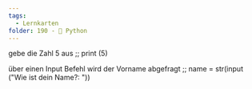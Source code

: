 ```yaml
---
tags:
  - Lernkarten
folder: 190 - 🐍 Python
---
```


gebe die Zahl 5 aus ;; print (5)
<!--SR:!2024-01-04,14,290-->
über einen Input Befehl wird der Vorname abgefragt ;;  name = str(input ("Wie ist dein Name?: "))
<!--SR:!2023-12-28,7,252-->

